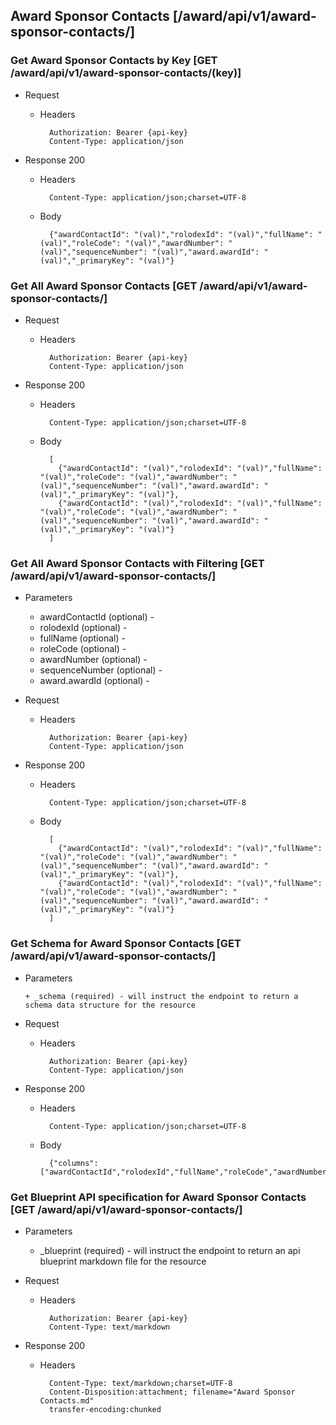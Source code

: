 ## Award Sponsor Contacts [/award/api/v1/award-sponsor-contacts/]

### Get Award Sponsor Contacts by Key [GET /award/api/v1/award-sponsor-contacts/(key)]
	 
+ Request

    + Headers

            Authorization: Bearer {api-key}
            Content-Type: application/json

+ Response 200
    + Headers

            Content-Type: application/json;charset=UTF-8

    + Body
    
            {"awardContactId": "(val)","rolodexId": "(val)","fullName": "(val)","roleCode": "(val)","awardNumber": "(val)","sequenceNumber": "(val)","award.awardId": "(val)","_primaryKey": "(val)"}

### Get All Award Sponsor Contacts [GET /award/api/v1/award-sponsor-contacts/]
	 
+ Request

    + Headers

            Authorization: Bearer {api-key}
            Content-Type: application/json

+ Response 200
    + Headers

            Content-Type: application/json;charset=UTF-8

    + Body
    
            [
              {"awardContactId": "(val)","rolodexId": "(val)","fullName": "(val)","roleCode": "(val)","awardNumber": "(val)","sequenceNumber": "(val)","award.awardId": "(val)","_primaryKey": "(val)"},
              {"awardContactId": "(val)","rolodexId": "(val)","fullName": "(val)","roleCode": "(val)","awardNumber": "(val)","sequenceNumber": "(val)","award.awardId": "(val)","_primaryKey": "(val)"}
            ]

### Get All Award Sponsor Contacts with Filtering [GET /award/api/v1/award-sponsor-contacts/]
    
+ Parameters

    + awardContactId (optional) - 
    + rolodexId (optional) - 
    + fullName (optional) - 
    + roleCode (optional) - 
    + awardNumber (optional) - 
    + sequenceNumber (optional) - 
    + award.awardId (optional) - 

            
+ Request

    + Headers

            Authorization: Bearer {api-key}
            Content-Type: application/json 

+ Response 200
    + Headers

            Content-Type: application/json;charset=UTF-8

    + Body
    
            [
              {"awardContactId": "(val)","rolodexId": "(val)","fullName": "(val)","roleCode": "(val)","awardNumber": "(val)","sequenceNumber": "(val)","award.awardId": "(val)","_primaryKey": "(val)"},
              {"awardContactId": "(val)","rolodexId": "(val)","fullName": "(val)","roleCode": "(val)","awardNumber": "(val)","sequenceNumber": "(val)","award.awardId": "(val)","_primaryKey": "(val)"}
            ]
			
### Get Schema for Award Sponsor Contacts [GET /award/api/v1/award-sponsor-contacts/]
	                                          
+ Parameters

      + _schema (required) - will instruct the endpoint to return a schema data structure for the resource
      
+ Request

    + Headers

            Authorization: Bearer {api-key}
            Content-Type: application/json

+ Response 200
    + Headers

            Content-Type: application/json;charset=UTF-8

    + Body
    
            {"columns":["awardContactId","rolodexId","fullName","roleCode","awardNumber","sequenceNumber","award.awardId"],"primaryKey":"awardContactId"}
		
### Get Blueprint API specification for Award Sponsor Contacts [GET /award/api/v1/award-sponsor-contacts/]
	 
+ Parameters

     + _blueprint (required) - will instruct the endpoint to return an api blueprint markdown file for the resource
                 
+ Request

    + Headers

            Authorization: Bearer {api-key}
            Content-Type: text/markdown

+ Response 200
    + Headers

            Content-Type: text/markdown;charset=UTF-8
            Content-Disposition:attachment; filename="Award Sponsor Contacts.md"
            transfer-encoding:chunked
